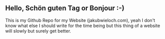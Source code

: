 ## Hello, Schön guten Tag or Bonjour :-)

This is my Github Repo for my Website (jakubwieloch.com), yeah I don't know what else I should write for the time being but this thing of a website will slowly but surely get better.
